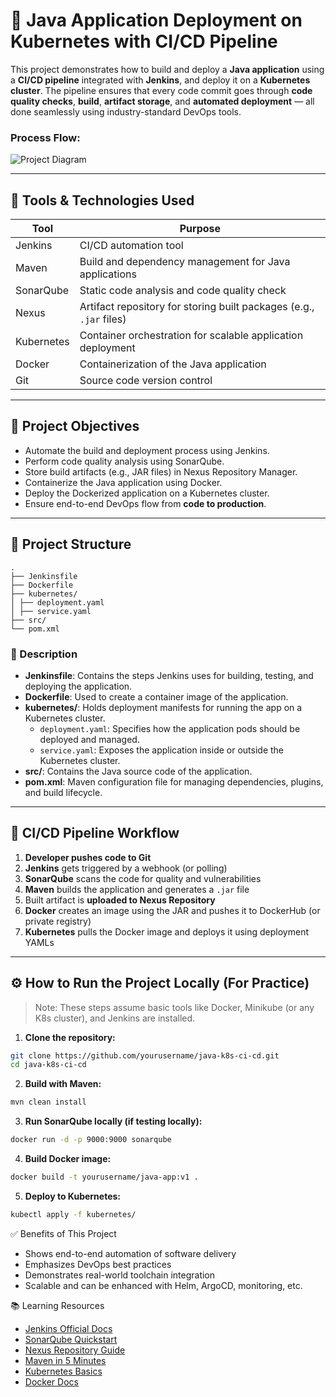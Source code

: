 # 🚀 Java Application Deployment on Kubernetes with CI/CD Pipeline

This project demonstrates how to build and deploy a **Java application** using a **CI/CD pipeline** integrated with **Jenkins**, and deploy it on a **Kubernetes cluster**. The pipeline ensures that every code commit goes through **code quality checks**, **build**, **artifact storage**, and **automated deployment** — all done seamlessly using industry-standard DevOps tools.


### Process Flow:

![Project Diagram](https://github.com/ahsan598/java-k8s-deployment-pipeline-demo/blob/main/processflow.png)

---

## 🧰 Tools & Technologies Used

| Tool         | Purpose                                                                 |
|--------------|-------------------------------------------------------------------------|
| Jenkins      | CI/CD automation tool                                                   |
| Maven        | Build and dependency management for Java applications                   |
| SonarQube    | Static code analysis and code quality check                             |
| Nexus        | Artifact repository for storing built packages (e.g., `.jar` files)     |
| Kubernetes   | Container orchestration for scalable application deployment             |
| Docker       | Containerization of the Java application                                |
| Git          | Source code version control                                              |

---

## 📌 Project Objectives

- Automate the build and deployment process using Jenkins.
- Perform code quality analysis using SonarQube.
- Store build artifacts (e.g., JAR files) in Nexus Repository Manager.
- Containerize the Java application using Docker.
- Deploy the Dockerized application on a Kubernetes cluster.
- Ensure end-to-end DevOps flow from **code to production**.

---

## 📁 Project Structure

```
.
├── Jenkinsfile
├── Dockerfile
├── kubernetes/
│ ├── deployment.yaml
│ ├── service.yaml
├── src/
└── pom.xml
```

### 📌 Description
- **Jenkinsfile**: Contains the steps Jenkins uses for building, testing, and deploying the application.
- **Dockerfile**: Used to create a container image of the application.
- **kubernetes/**: Holds deployment manifests for running the app on a Kubernetes cluster.
  - `deployment.yaml`: Specifies how the application pods should be deployed and managed.
  - `service.yaml`: Exposes the application inside or outside the Kubernetes cluster.
- **src/**: Contains the Java source code of the application.
- **pom.xml**: Maven configuration file for managing dependencies, plugins, and build lifecycle.

---

## 🔄 CI/CD Pipeline Workflow

1. **Developer pushes code to Git**
2. **Jenkins** gets triggered by a webhook (or polling)
3. **SonarQube** scans the code for quality and vulnerabilities
4. **Maven** builds the application and generates a `.jar` file
5. Built artifact is **uploaded to Nexus Repository**
6. **Docker** creates an image using the JAR and pushes it to DockerHub (or private registry)
7. **Kubernetes** pulls the Docker image and deploys it using deployment YAMLs

---

## ⚙️ How to Run the Project Locally (For Practice)

> Note: These steps assume basic tools like Docker, Minikube (or any K8s cluster), and Jenkins are installed.

1. **Clone the repository:**

```bash
git clone https://github.com/yourusername/java-k8s-ci-cd.git
cd java-k8s-ci-cd
```

2. **Build with Maven:**

```bash
mvn clean install
```

3. **Run SonarQube locally (if testing locally):**

```bash
docker run -d -p 9000:9000 sonarqube
```

4. **Build Docker image:**

```bash
docker build -t yourusername/java-app:v1 .
```

5. **Deploy to Kubernetes:**

```bash
kubectl apply -f kubernetes/
```


✅ Benefits of This Project
 - Shows end-to-end automation of software delivery
 - Emphasizes DevOps best practices
 - Demonstrates real-world toolchain integration
 - Scalable and can be enhanced with Helm, ArgoCD, monitoring, etc.


📚 Learning Resources
- [Jenkins Official Docs](https://www.jenkins.io/doc/)
- [SonarQube Quickstart](https://docs.sonarsource.com/)
- [Nexus Repository Guide](https://help.sonatype.com/repomanager3)
- [Maven in 5 Minutes](https://maven.apache.org/guides/getting-started/maven-in-five-minutes.html)
- [Kubernetes Basics](https://kubernetes.io/docs/tutorials/kubernetes-basics/)
- [Docker Docs](https://docs.docker.com/)